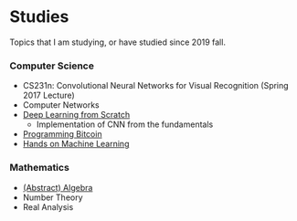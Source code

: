 # Studies
Topics that I am studying, or have studied since 2019 fall.

### Computer Science

- CS231n: Convolutional Neural Networks for Visual Recognition (Spring 2017 Lecture)
- Computer Networks
- [Deep Learning from Scratch](https://github.com/calofmijuck/dl-from-scratch)
  - Implementation of CNN from the fundamentals
- [Programming Bitcoin](https://github.com/calofmijuck/bitcoin)
- [Hands on Machine Learning](https://github.com/calofmijuck/hands-on-ml)

### Mathematics

- [(Abstract) Algebra](https://github.com/calofmijuck/algebra)
- Number Theory
- Real Analysis


